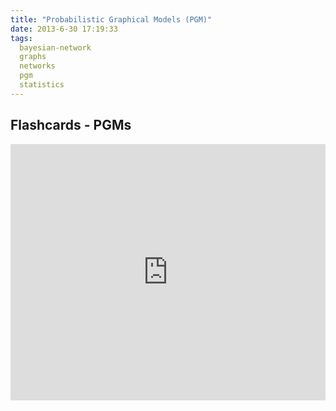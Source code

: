 ```yaml
---
title: "Probabilistic Graphical Models (PGM)"
date: 2013-6-30 17:19:33
tags:
  bayesian-network
  graphs
  networks
  pgm
  statistics
---
```




## Flashcards - PGMs

<iframe height="410" src="http://quizlet.com/24456583/familiarize/embedv2/" style="border: 0;" width="100%"></iframe>


